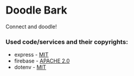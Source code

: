 # Doodle Bark
Connect and doodle!

### Used code/services and their copyrights:
- express - [MIT](https://github.com/expressjs/express/raw/master/LICENSE)
- firebase - [APACHE 2.0](https://github.com/firebase/firebase-js-sdk/raw/master/LICENSE)
- dotenv - [MIT](https://github.com/motdotla/dotenv/raw/master/LICENSE)